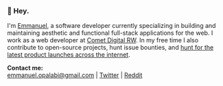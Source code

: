 ### 👋 Hey.
I'm [Emmanuel](https://cutt.ly/Khun_Hnao), a software developer currently specializing in building and maintaining aesthetic and functional full-stack applications for the web. I work as a web developer at [Comet Digital RW](https://cdl-rw.com). In my free time I also contribute to open-source projects, hunt issue bounties, and [hunt for the latest product launches across the internet](https://huntzone.netlify.app).

**Contact me:** <br>
[emmanuel.opalabi@gmail.com](mailto:emmanuel.opalabi@gmail.com) | [Twitter](https://twitter.com/Khun_Hnao) | [Reddit](https://reddit.com/u/Khun_Hnao)
